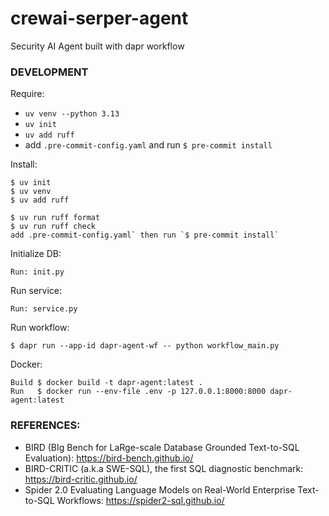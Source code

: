 # crewai-serper-agent

Security AI Agent built with dapr workflow

### DEVELOPMENT

Require:

*   `uv venv --python 3.13`
*   `uv init`
*   `uv add ruff`
*   add `.pre-commit-config.yaml` and run `$ pre-commit install`

Install:

```
$ uv init
$ uv venv
$ uv add ruff

$ uv run ruff format
$ uv run ruff check
add .pre-commit-config.yaml` then run `$ pre-commit install`
```

Initialize DB:

```
Run: init.py
```

Run service:

```
Run: service.py
```

Run workflow:

```
$ dapr run --app-id dapr-agent-wf -- python workflow_main.py
```

Docker:

```
Build $ docker build -t dapr-agent:latest .
Run   $ docker run --env-file .env -p 127.0.0.1:8000:8000 dapr-agent:latest
```

### REFERENCES:

*   BIRD (BIg Bench for LaRge-scale Database Grounded Text-to-SQL Evaluation): https://bird-bench.github.io/
*   BIRD-CRITIC (a.k.a SWE-SQL), the first SQL diagnostic benchmark: https://bird-critic.github.io/
*   Spider 2.0 Evaluating Language Models on Real-World Enterprise Text-to-SQL Workflows: https://spider2-sql.github.io/